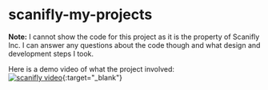 # scanifly-my-projects
**Note:** I cannot show the code for this project as it is the property of Scanifly Inc. I can answer any questions about the code though and what design and development steps I took.

Here is a demo video of what the project involved: \
[![scanifly video](https://img.youtube.com/vi/bm8szKHLyO0/0.jpg)](https://www.youtube.com/watch?v=bm8szKHLyO0){:target="_blank"}
